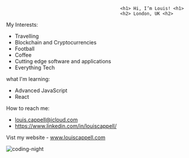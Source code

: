                                                <h1> Hi, I’m Louis! <h1>
                                               <h2> London, UK <h2>
                                               
 
  My Interests: 
  
- Travelling 
- Blockchain and Cryptocurrencies 
- Football 
- Coffee 
- Cutting edge software and applications
- Everything Tech

what I'm learning: 

- Advanced JavaScript
- React

 
 How to reach me:
 - louis.cappell@icloud.com 
 - https://www.linkedin.com/in/louiscappell/
 
 
 Vist my website - www.louiscappell.com
 
 ![coding-night]('https://i.pinimg.com/originals/e4/26/70/e426702edf874b181aced1e2fa5c6cde.gif')


